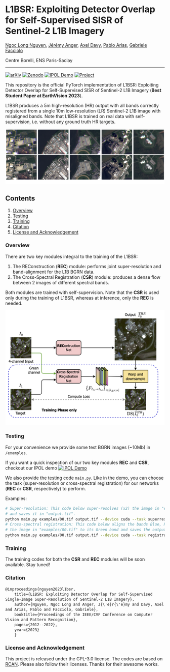 # L1BSR: Exploiting Detector Overlap for Self-Supervised SISR of Sentinel-2 L1B Imagery

[Ngoc Long Nguyen](https://ngoclongct.github.io/), [Jérémy Anger](https://github.com/kidanger/), [Axel Davy](http://dev.ipol.im/~adavy/), [Pablo Arias](http://dev.ipol.im/~pariasm/), [Gabriele Facciolo](http://gfacciol.github.io/)

Centre Borelli, ENS Paris-Saclay

---

[![arXiv](https://img.shields.io/badge/paper-arxiv-brightgreen)](https://arxiv.org/pdf/2304.06871.pdf)
[![Zenodo](https://img.shields.io/badge/L1BSR%20dataset-Zenodo-9cf)](https://zenodo.org/record/7826696)
[![IPOL Demo](https://img.shields.io/badge/demo-IPOL-blueviolet)](https://ipolcore.ipol.im/demo/clientApp/demo.html?id=77777000471)
[![Project](https://img.shields.io/badge/project%20web-github.io-red)](https://centreborelli.github.io/L1BSR/)

This repository is the official PyTorch implementation of L1BSR: Exploiting Detector Overlap for Self-Supervised SISR of Sentinel-2 L1B Imagery (**Best Student Paper at EarthVision 2023**).

L1BSR produces a 5m high-resolution (HR) output with all bands correctly registered from a single 10m low-resolution (LR) Sentinel-2 L1B image with misaligned bands. Note that L1BSR is trained on real data with self-supervision, i.e. without any ground truth HR targets.

![](https://github.com/centreborelli/L1BSR/blob/docs/docs/resources/L1BSR_teaser.png)

## Contents

1. [Overview](#Overview)
1. [Testing](#Testing)
1. [Training](#Training)
1. [Citation](#Citation)
1. [License and Acknowledgement](#License-and-Acknowledgement)

### Overview

There are two key modules integral to the training of the L1BSR:

1. The REConstruction (**REC**) module: performs joint super-resolution and band-alignment for the L1B BGRN data.
1. The Cross-Spectral Registration (**CSR**) module: produces a dense flow between 2 images of different spectral bands.

Both modules are trained with self-supervision. Note that the **CSR** is used only during the training of L1BSR, whereas at inference, only the **REC** is needed.

![](https://github.com/centreborelli/L1BSR/blob/docs/docs/resources/L1BSR_framework.png)

### Testing

For your convenience we provide some test BGRN images (~10Mb) in `/examples`.

If you want a quick inspection of our two key modules **REC** and **CSR**, checkout our IPOL demo [![IPOL Demo](https://img.shields.io/badge/demo-IPOL-blueviolet)](https://ipolcore.ipol.im/demo/clientApp/demo.html?id=77777000471)

We also provide the testing code `main.py`. Like in the demo, you can choose the task (super-resolution or cross-spectral registration) for our networks (**REC** or **CSR**, respectively) to perform.

Examples:

```bash
# Super-resolution: This code below super-resolves (x2) the image in "examples/00.tif"
# and saves it in "output.tif".
python main.py examples/00.tif output.tif --device cuda --task superresolution
# Cross-spectral registration: This code below aligns the bands Blue, Red, and NIR of
# the image in "examples/00.tif" to its Green band and saves the output in "output.tif".
python main.py examples/00.tif output.tif --device cuda --task registration
```

### Training

The training codes for both the **CSR** and **REC** modules will be soon available. Stay tuned!

### Citation

```
@inproceedings{nguyen2023l1bsr,
    title={L1BSR: Exploiting Detector Overlap for Self-Supervised Single-Image Super-Resolution of Sentinel-2 L1B Imagery},
    author={Nguyen, Ngoc Long and Anger, J{\'e}r{\'e}my and Davy, Axel and Arias, Pablo and Facciolo, Gabriele},
    booktitle={Proceedings of the IEEE/CVF Conference on Computer Vision and Pattern Recognition},
    pages={2012--2022},
    year={2023}
    }
```

### License and Acknowledgement

This project is released under the GPL-3.0 license. The codes are based on [RCAN](https://github.com/yulunzhang/RCAN). Please also follow their licenses. Thanks for their awesome works.
